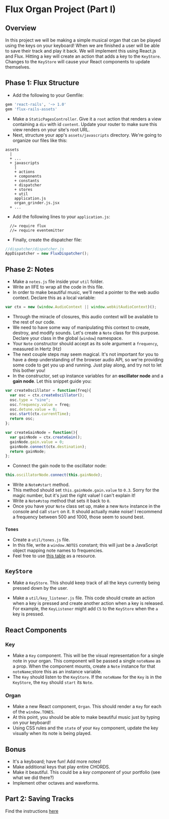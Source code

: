 # Flux Organ Project (Part I)

## Overview

In this project we will be making a simple musical organ that can be
played using the keys on your keyboard! When we are finished a user will
be able to save their track and play it back. We will implement this
using React.js and Flux. Hitting a key will create an action that adds a
key to the `KeyStore`. Changes to the `KeyStore` will cause your React
components to update themselves.

## Phase 1: Flux Structure

* Add the following to your Gemfile:

```rb
gem 'react-rails', '~> 1.0'
gem 'flux-rails-assets'
```

* Make a `StaticPagesController`. Give it a `root` action that renders a
  view containing a `div` with id `content`. Update your router to make
  sure this view renders on your site's root URL.
* Next, structure your app's `assets/javascripts` directory. We're going
  to organize our files like this:

```
assets
  |
  + ...
  + javascripts
    |
    + actions
    + components
    + constants
    + dispatcher
    + stores
    + util
    application.js
    organ_grinder.js.jsx
  + ...
```

* Add the following lines to your `application.js`:

```
  //= require flux
  //= require eventemitter
```

* Finally, create the dispatcher file:

```js
//dispatcher/dispatcher.js
AppDispatcher = new FluxDispatcher();
```

## Phase 2: Notes

* Make a `notes.js` file inside your `util` folder.
* Write an IIFE to wrap all the code in this file.
* In order to make beautiful music, we'll need a pointer to the web
  audio context. Declare this as a local variable:

```javascript
var ctx = new (window.AudioContext || window.webkitAudioContext)();
```

* Through the miracle of closures, this audio context will be available
  to the rest of our code.
* We need to have some way of manipulating this context to create,
  destroy, and modify sounds. Let's create a `Note` class for this
  purpose. Declare your class in the global (`window`) namespace.
* Your `Note` constructor should accept as its sole argument a
  `frequency`, measured in Hertz (Hz)
* The next couple steps may seem magical. It's not important for you to
  have a deep understanding of the browser audio API, so we're providing
  some code to get you up and running. Just play along, and try not to
  let this bother you!
* In the constructor, set up instance variables for an **oscillator
  node** and a **gain node**. Let this snippet guide you:

```js
var createOscillator = function(freq){
  var osc = ctx.createOscillator();
  osc.type = "sine";
  osc.frequency.value = freq;
  osc.detune.value = 0;
  osc.start(ctx.currentTime);
  return osc;
};

var createGainNode = function(){
  var gainNode = ctx.createGain();
  gainNode.gain.value = 0;
  gainNode.connect(ctx.destination);
  return gainNode;
};
```

* Connect the gain node to the oscillator node:

```js
this.oscillatorNode.connect(this.gainNode);
```

* Write a `Note#start` method.
* This method should set `this.gainNode.gain.value` to `0.3`. Sorry for
  the magic number, but it's just the right value! I can't explain it!
* Write a `Note#stop` method that sets it back to `0`.
* Once you have your `Note` class set up, make a new `Note` instance in
  the console and call `start` on it. It should actually make noise! I
  recommend a frequency between 500 and 1000, those seem to sound best.

### `Tones`

* Create a `util/tones.js` file.
* In this file, write a `window.NOTES` constant; this will just be
  a JavaScript object mapping note names to frequencies.
* Feel free to use [this table][note-frequencies] as a resource.

[note-frequencies]: http://www.phy.mtu.edu/~suits/notefreqs.html

## `KeyStore`

* Make a `KeyStore`. This should keep track of all the keys currently
  being pressed down by the user.

* Make a `util/key_listener.js` file. This code should create an action
  when a key is pressed and create another action when a key is
  released. For example, the `KeyListener` might add `C5` to the
  `KeyStore` when the `a` key is pressed.

## React Components

### Key

* Make a `Key` component. This will be the visual representation for a
  single note in your organ. This component will be passed a single
  `noteName` as a prop. When the component mounts, create a `Note`
  instance for that `noteName`;store this as an instance variable.
* The `Key` should listen to the `KeyStore`. If the `noteName` for the
  `Key` is in the `KeyStore`, the `Key` should `start` its `Note`.

### Organ

* Make a new React component, `Organ`. This should render a `Key` for
  each of the `window.TONES`.
* At this point, you should be able to make beautiful music just by
  typing on your keyboard!
* Using CSS rules and the `state` of your `Key` component, update the
  key visually when its note is being played.

## Bonus

* It's a keyboard; have fun! Add more notes!
* Make additional keys that play entire CHORDS.
* Make it beautiful. This could be a *key component* of your portfolio
  (see what we did there?)
* Implement other octaves and waveforms.

## Part 2: Saving Tracks

Find the instructions [here][organ-grinder-2]

[organ-grinder-2]: w7d3_organ_2.md
